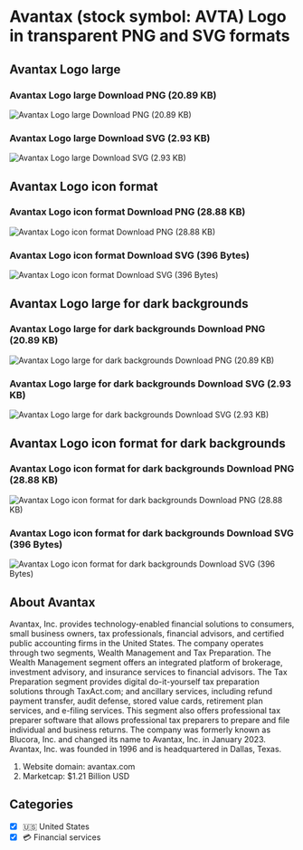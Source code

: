 # Avantax (stock symbol: AVTA) Logo in transparent PNG and SVG formats

## Avantax Logo large

### Avantax Logo large Download PNG (20.89 KB)

![Avantax Logo large Download PNG (20.89 KB)](/img/orig/AVTA_BIG-d484a2e4.png)

### Avantax Logo large Download SVG (2.93 KB)

![Avantax Logo large Download SVG (2.93 KB)](/img/orig/AVTA_BIG-64969b9e.svg)

## Avantax Logo icon format

### Avantax Logo icon format Download PNG (28.88 KB)

![Avantax Logo icon format Download PNG (28.88 KB)](/img/orig/AVTA-7cefa942.png)

### Avantax Logo icon format Download SVG (396 Bytes)

![Avantax Logo icon format Download SVG (396 Bytes)](/img/orig/AVTA-7a7ec83d.svg)

## Avantax Logo large for dark backgrounds

### Avantax Logo large for dark backgrounds Download PNG (20.89 KB)

![Avantax Logo large for dark backgrounds Download PNG (20.89 KB)](/img/orig/AVTA_BIG.D-141cff4b.png)

### Avantax Logo large for dark backgrounds Download SVG (2.93 KB)

![Avantax Logo large for dark backgrounds Download SVG (2.93 KB)](/img/orig/AVTA_BIG.D-aff30c64.svg)

## Avantax Logo icon format for dark backgrounds

### Avantax Logo icon format for dark backgrounds Download PNG (28.88 KB)

![Avantax Logo icon format for dark backgrounds Download PNG (28.88 KB)](/img/orig/AVTA.D-e7942141.png)

### Avantax Logo icon format for dark backgrounds Download SVG (396 Bytes)

![Avantax Logo icon format for dark backgrounds Download SVG (396 Bytes)](/img/orig/AVTA.D-1db81510.svg)

## About Avantax

Avantax, Inc. provides technology-enabled financial solutions to consumers, small business owners, tax professionals, financial advisors, and certified public accounting firms in the United States. The company operates through two segments, Wealth Management and Tax Preparation. The Wealth Management segment offers an integrated platform of brokerage, investment advisory, and insurance services to financial advisors. The Tax Preparation segment provides digital do-it-yourself tax preparation solutions through TaxAct.com; and ancillary services, including refund payment transfer, audit defense, stored value cards, retirement plan services, and e-filing services. This segment also offers professional tax preparer software that allows professional tax preparers to prepare and file individual and business returns. The company was formerly known as Blucora, Inc. and changed its name to Avantax, Inc. in January 2023. Avantax, Inc. was founded in 1996 and is headquartered in Dallas, Texas.

1. Website domain: avantax.com
2. Marketcap: $1.21 Billion USD


## Categories
- [x] 🇺🇸 United States
- [x] 💳 Financial services
